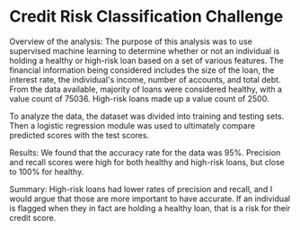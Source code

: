 # Credit Risk Classification Challenge

Overview of the analysis:
The purpose of this analysis was to use supervised machine learning to determine whether or not an individual is holding a healthy or high-risk loan based on a set of various features.
The financial information being considered includes the size of the loan, the interest rate, the individual's income, number of accounts, and total debt. 
From the data available, majority of loans were considered healthy, with a value count of 75036. High-risk loans made up a value count of 2500. 

To analyze the data, the dataset was divided into training and testing sets. Then a logistic regression module was used to ultimately compare predicted scores with the test scores.

Results:
We found that the accuracy rate for the data was 95%. Precision and recall scores were high for both healthy and high-risk loans, but close to 100% for healthy.

Summary:
High-risk loans had lower rates of precision and recall, and I would argue that those are more important to have accurate. If an individual is flagged when they in fact are holding a healthy loan, that is a risk for their credit score. 
